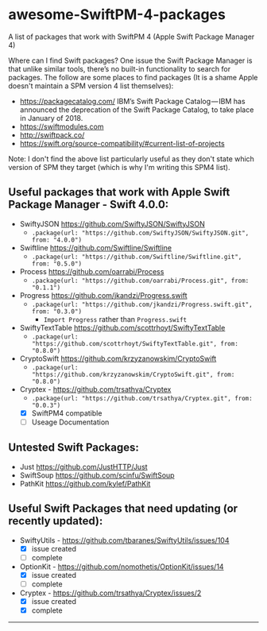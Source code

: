 # awesome-SwiftPM-4-packages
A list of packages that work with SwiftPM 4 (Apple Swift Package Manager 4)

Where can I find Swift packages?
One issue the Swift Package Manager is that unlike similar tools, there’s no built-in functionality to search for packages. The follow are some places to find packages (It is a shame Apple doesn't maintain a SPM version 4 list themselves):
* <https://packagecatalog.com/> IBM’s Swift Package Catalog — IBM has announced the deprecation of the Swift Package Catalog, to take place in January of 2018.
* <https://swiftmodules.com>
* <http://swiftpack.co/>
* <https://swift.org/source-compatibility/#current-list-of-projects>

Note: I don't find the above list particularly useful as they don't state which version of SPM they target (which is why I'm writing this SPM4 list).

## Useful packages that work with Apple Swift Package Manager - Swift 4.0.0:
* SwiftyJSON <https://github.com/SwiftyJSON/SwiftyJSON>
  * `.package(url: "https://github.com/SwiftyJSON/SwiftyJSON.git", from: "4.0.0")`
* Swiftline <https://github.com/Swiftline/Swiftline>
  * `.package(url: "https://github.com/Swiftline/Swiftline.git", from: "0.5.0")`
* Process <https://github.com/oarrabi/Process>
  * `.package(url: "https://github.com/oarrabi/Process.git", from: "0.1.1")`
* Progress <https://github.com/jkandzi/Progress.swift>
  * `.package(url: "https://github.com/jkandzi/Progress.swift.git", from: "0.3.0")`
    * `Import Progress` rather than `Progress.swift`
* SwiftyTextTable <https://github.com/scottrhoyt/SwiftyTextTable>
  * `.package(url: "https://github.com/scottrhoyt/SwiftyTextTable.git", from: "0.8.0")`
* CryptoSwift <https://github.com/krzyzanowskim/CryptoSwift>
  * `.package(url: "https://github.com/krzyzanowskim/CryptoSwift.git", from: "0.8.0")`
* Cryptex - <https://github.com/trsathya/Cryptex>
  * `.package(url: "https://github.com/trsathya/Cryptex.git", from: "0.0.3")`
  * [x] SwiftPM4 compatible
  * [ ] Useage Documentation

## Untested Swift Packages:
* Just <https://github.com/JustHTTP/Just>
* SwiftSoup <https://github.com/scinfu/SwiftSoup>
* PathKit <https://github.com/kylef/PathKit>


## Useful Swift Packages that need updating (or recently updated):
* SwiftyUtils - https://github.com/tbaranes/SwiftyUtils/issues/104
  * [x] issue created
  * [ ] complete
* OptionKit - https://github.com/nomothetis/OptionKit/issues/14
  * [x] issue created
  * [ ] complete
* Cryptex - https://github.com/trsathya/Cryptex/issues/2
  * [x] issue created
  * [x] complete
 - - - -
